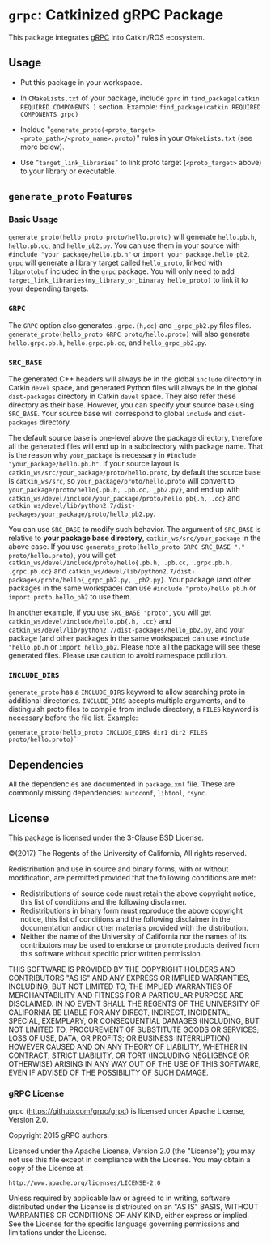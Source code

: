 # `grpc`: Catkinized gRPC Package

This package integrates [gRPC](https://grpc.io) into Catkin/ROS ecosystem.

## Usage

* Put this package in your workspace.

* In `CMakeLists.txt` of your package, include `gprc` in
`find_package(catkin REQUIRED COMPONENTS )` section.
Example: `find_package(catkin REQUIRED COMPONENTS grpc)`

* Incldue "`generate_proto(<proto_target> <proto_path>/<proto_name>.proto)`"
rules in your `CMakeLists.txt` (see more below).

* Use "`target_link_libraries`" to link proto target (`<proto_target>` above)
to your library or executable.

## `generate_proto` Features

### Basic Usage
`generate_proto(hello_proto proto/hello.proto)` will generate `hello.pb.h`,
`hello.pb.cc`, and `hello_pb2.py`. You can use them in your source with
`#include "your_package/hello.pb.h"` or `import your_package.hello_pb2`.
`grpc` will generate a library target called `hello_proto`,
linked with `libprotobuf` included in the `grpc` package.  You will only need to
add `target_link_libraries(my_library_or_binaray hello_proto)` to link it to
your depending targets.

### `GRPC`
The `GRPC` option also generates `.grpc.{h,cc}` and `_grpc_pb2.py` files files.
`generate_proto(hello_proto GRPC proto/hello.proto)` will also generate
`hello.grpc.pb.h`, `hello.grpc.pb.cc`, and `hello_grpc_pb2.py`.

### `SRC_BASE`
The generated C++ headers will always be in the global `include` directory in
Catkin `devel` space, and generated Python files will always be in the global
`dist-packages` directory in Catkin `devel` space. They also refer these
directory as their base. However, you can specify your source base using
`SRC_BASE`. Your source base will correspond to global `include` and
`dist-packages` directory.

The default source base is one-level above the package directory, therefore all
the generated files will end up in a subdirectory with package name. That is the
reason why `your_package` is necessary in `#include "your_package/hello.pb.h"`.
If your source layout is `catkin_ws/src/your_package/proto/hello.proto`, by
default the source base is `catkin_ws/src`, so `your_package/proto/hello.proto`
will convert to `your_package/proto/hello{.pb.h, .pb.cc, _pb2.py}`, and end up
with `catkin_ws/devel/include/your_package/proto/hello.pb{.h, .cc}` and
`catkin_ws/devel/lib/python2.7/dist-packages/your_package/proto/hello_pb2.py`.

You can use `SRC_BASE` to modify such behavior. The argument of `SRC_BASE` is
relative to **your package base directory**, `catkin_ws/src/your_package` in the
above case. If you use
`generate_proto(hello_proto GRPC SRC_BASE "." proto/hello.proto)`, you will get
`catkin_ws/devel/include/proto/hello{.pb.h, .pb.cc, .grpc.pb.h, .grpc.pb.cc}`
and `catkin_ws/devel/lib/python2.7/dist-packages/proto/hello{_grpc_pb2.py,
_pb2.py}`. Your package (and other packages in the same workspace) can use
`#include "proto/hello.pb.h` or `import proto.hello_pb2` to use them.

In another example, if you use `SRC_BASE "proto"`, you will get
`catkin_ws/devel/include/hello.pb{.h, .cc}` and
`catkin_ws/devel/lib/python2.7/dist-packages/hello_pb2.py`, and your package
(and other packages in the same workspace) can use `#include "hello.pb.h`
or `import hello_pb2`. Please note all the package will see these generated
files. Please use caution to avoid namespace pollution.


### `INCLUDE_DIRS`
`generate_proto` has a `INCLUDE_DIRS` keyword to allow searching proto in
additional directories. `INCLUDE_DIRS` accepts multiple arguments, and to
distinguish proto files to compile from include directory, a `FILES` keyword
is necessary before the file list. Example:

```
generate_proto(hello_proto INCLUDE_DIRS dir1 dir2 FILES proto/hello.proto)`
```

## Dependencies

All the dependencies are documented in `package.xml` file. These are commonly
missing dependencies: `autoconf`, `libtool`, `rsync`.

## License

This package is licensed under the 3-Clause BSD License.

&copy;(2017) The Regents of the University of California, All rights reserved.

Redistribution and use in source and binary forms, with or without
modification, are permitted provided that the following conditions are met:
* Redistributions of source code must retain the above copyright
  notice, this list of conditions and the following disclaimer.
* Redistributions in binary form must reproduce the above copyright
  notice, this list of conditions and the following disclaimer in the
  documentation and/or other materials provided with the distribution.
* Neither the name of the University of California nor the
  names of its contributors may be used to endorse or promote products
  derived from this software without specific prior written permission.

THIS SOFTWARE IS PROVIDED BY THE COPYRIGHT HOLDERS AND CONTRIBUTORS "AS IS" AND
ANY EXPRESS OR IMPLIED WARRANTIES, INCLUDING, BUT NOT LIMITED TO, THE IMPLIED
WARRANTIES OF MERCHANTABILITY AND FITNESS FOR A PARTICULAR PURPOSE ARE
DISCLAIMED. IN NO EVENT SHALL THE REGENTS OF THE UNIVERSITY OF CALIFORNIA BE
LIABLE FOR ANY DIRECT, INDIRECT, INCIDENTAL, SPECIAL, EXEMPLARY, OR
CONSEQUENTIAL DAMAGES (INCLUDING, BUT NOT LIMITED TO, PROCUREMENT OF SUBSTITUTE
GOODS OR SERVICES; LOSS OF USE, DATA, OR PROFITS; OR BUSINESS INTERRUPTION)
HOWEVER CAUSED AND ON ANY THEORY OF LIABILITY, WHETHER IN CONTRACT, STRICT
LIABILITY, OR TORT (INCLUDING NEGLIGENCE OR OTHERWISE) ARISING IN ANY WAY OUT OF
THE USE OF THIS SOFTWARE, EVEN IF ADVISED OF THE POSSIBILITY OF SUCH DAMAGE.


### gRPC License
grpc (https://github.com/grpc/grpc) is licensed under Apache License, Version
2.0.

Copyright 2015 gRPC authors.

Licensed under the Apache License, Version 2.0 (the "License");
you may not use this file except in compliance with the License.
You may obtain a copy of the License at

    http://www.apache.org/licenses/LICENSE-2.0

Unless required by applicable law or agreed to in writing, software
distributed under the License is distributed on an "AS IS" BASIS,
WITHOUT WARRANTIES OR CONDITIONS OF ANY KIND, either express or implied.
See the License for the specific language governing permissions and
limitations under the License.
